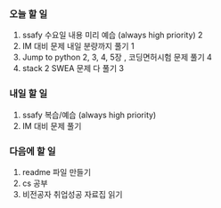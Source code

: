 ### 오늘 할 일
1. ssafy 수요일 내용 미리 예습 (always high priority) 2
3. IM 대비 문제 내일 분량까지 풀기 1
4. Jump to python 2, 3, 4, 5장  , 코딩면허시험 문제 풀기 4
5. stack 2 SWEA 문제 다 풀기 3

### 내일 할 일
1. ssafy 복습/예습 (always high priority)
3. IM 대비 문제 풀기

### 다음에 할 일
1. readme 파일 만들기
3. cs 공부
5. 비전공자 취업성공 자료집 읽기